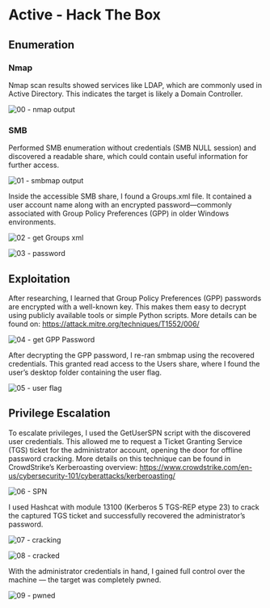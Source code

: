 # Active - Hack The Box

## Enumeration
### Nmap
Nmap scan results showed services like LDAP, which are commonly used in Active Directory. This indicates the target is likely a Domain Controller.

![00 - nmap output](https://github.com/user-attachments/assets/69fcfaad-db02-4a65-ba65-b2c6c12796b7)

### SMB
Performed SMB enumeration without credentials (SMB NULL session) and discovered a readable share, which could contain useful information for further access.

![01 - smbmap output](https://github.com/user-attachments/assets/3ce633cf-8370-426a-b67d-c28c2e81f694)

Inside the accessible SMB share, I found a Groups.xml file. It contained a user account name along with an encrypted password—commonly associated with Group Policy Preferences (GPP) in older Windows environments.

![02 - get Groups xml](https://github.com/user-attachments/assets/fe1bbde7-4f3f-4a24-bf3f-2faf260ccee9)

![03 - password](https://github.com/user-attachments/assets/1576a098-26cc-4b2f-bc8f-c9644a425cf6)

## Exploitation

After researching, I learned that Group Policy Preferences (GPP) passwords are encrypted with a well-known key. This makes them easy to decrypt using publicly available tools or simple Python scripts. More details can be found on: https://attack.mitre.org/techniques/T1552/006/

![04 - get GPP Password](https://github.com/user-attachments/assets/da518f50-6c68-4db4-bba4-61cda9fc15d2)

After decrypting the GPP password, I re-ran smbmap using the recovered credentials. This granted read access to the Users share, where I found the user’s desktop folder containing the user flag.

![05 - user flag](https://github.com/user-attachments/assets/a1ebf4ae-2de4-40d2-a6f1-3893ad9312d9)

## Privilege Escalation

To escalate privileges, I used the GetUserSPN script with the discovered user credentials. This allowed me to request a Ticket Granting Service (TGS) ticket for the administrator account, opening the door for offline password cracking. More details on this technique can be found in CrowdStrike’s Kerberoasting overview: https://www.crowdstrike.com/en-us/cybersecurity-101/cyberattacks/kerberoasting/

![06 - SPN](https://github.com/user-attachments/assets/76dbf9c4-53d0-4e6f-82f5-0286c04ca4c7)

I used Hashcat with module 13100 (Kerberos 5 TGS-REP etype 23) to crack the captured TGS ticket and successfully recovered the administrator’s password.

![07 - cracking](https://github.com/user-attachments/assets/7af565e0-957d-4fa2-9959-62561289dd1e)

![08 - cracked](https://github.com/user-attachments/assets/ae7e52e4-4718-455f-9507-b9ca660b2816)

With the administrator credentials in hand, I gained full control over the machine — the target was completely pwned.

![09 - pwned](https://github.com/user-attachments/assets/94d0d248-23e0-4c70-be31-3b8e8205112e)
